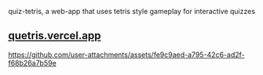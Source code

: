 quiz-tetris, a web-app that uses tetris style gameplay for interactive quizzes  

## [quetris.vercel.app](https://quetris.vercel.app/)

https://github.com/user-attachments/assets/fe9c9aed-a795-42c6-ad2f-f68b26a7b59e

